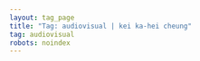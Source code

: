 ```yaml
---
layout: tag_page
title: "Tag: audiovisual | kei ka-hei cheung"
tag: audiovisual
robots: noindex
---
```

